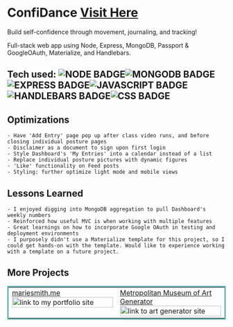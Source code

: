 # ConfiDance <a href="https://cocosrollerdisco.netlify.app/" target="_blank">Visit Here</a>
<!-- <a href="https://ariadne-actress-model.netlify.app/" target="_blank">
<img src="https://media.giphy.com/media/qSBZ0vMEgivr8G24Ny/giphy.gif" width="80%" margin="auto" alt="link to website"/>
</a> -->

Build self-confidence through movement, journaling, and tracking! 

Full-stack web app using Node, Express, MongoDB, Passport & GoogleOAuth, Materialize, and Handlebars.

## Tech used: ![NODE BADGE](https://img.shields.io/static/v1?label=%7C&message=NODE&color=cbb148&style=plastic&logo=node)![MONGODB BADGE](https://img.shields.io/static/v1?label=|&message=MONGO-DB&color=cdd148&style=plastic&logo=mongodb)![EXPRESS BADGE](https://img.shields.io/static/v1?label=|&message=EXPRESS&color=bbb111&style=plastic&logo=express)![JAVASCRIPT BADGE](https://img.shields.io/static/v1?label=|&message=JAVASCRIPT&color=3c7f5d&style=plastic&logo=javascript)![HANDLEBARS BADGE](https://img.shields.io/badge/Handlebars.js-f0772b?style=for-the-badge&logo=handlebarsdotjs&logoColor=black)![CSS BADGE](https://img.shields.io/static/v1?label=|&message=CSS3&color=285f65&style=plastic&logo=css3)


## Optimizations
    - Have 'Add Entry' page pop up after class video runs, and before closing individual posture pages
    - Disclaimer as a document to sign upon first login
    - Style Dashboard's 'My Entries' into a calendar instead of a list
    - Replace individual posture pictures with dynamic figures
    - 'Like' functionality on Feed posts 
    - Styling: further optimize light mode and mobile views

## Lessons Learned
    - I enjoyed digging into MongoDB aggregation to pull Dashboard's weekly numbers
    - Reinforced how useful MVC is when working with multiple features
    - Great learnings on how to incorporate Google OAuth in testing and deployment environments
    - I purposely didn't use a Materialize template for this project, so I could get hands-on with the template. Would like to experience working with a template on a future project.



## More Projects

<table bordercolor="#66b2b2">

  <tr>
    <td width="50%"  style="align:center;" valign="top">
<a target="_blank" href="https://mariesmith.me/">mariesmith.me</a>
        <br />
      <a target="_blank" href="https://mariesmith.me/">
            <img src="https://media.giphy.com/media/BXLT2FUtBYmKDGl0nd/giphy.gif" width="100%"  alt="link to my portfolio site"/>
        </a>
    </td>
    <td width="50%" valign="top">
<a target="_blank" href="https://artgenerator-themetmuseum.netlify.app/">Metropolitan Museum of Art Generator</a>
      <br />
        <a target="_blank" href="https://artgenerator-themetmuseum.netlify.app/">
          <img src="https://media.giphy.com/media/34Q93NLtrowY8XXazg/giphy.gif" width="100%" alt="link to art generator site"/>
        </a>
    </td>
    
  </tr>
</table>